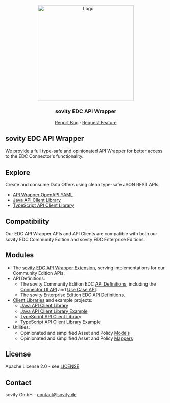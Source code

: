 <!-- PROJECT LOGO -->
<br />
<div align="center">
  <a href="https://github.com/sovity/opendataspace">
    <img src="https://raw.githubusercontent.com/sovity/edc-ui/main/src/assets/images/sovity_logo.svg" alt="Logo" width="300">
  </a>

<h3 align="center">sovity EDC API Wrapper</h3>

  <p align="center">
    <a href="https://github.com/sovity/opendataspace/issues/new?template=bug_report.md">Report Bug</a>
    ·
    <a href="https://github.com/sovity/opendataspace/issues/new?template=feature_request.md">Request Feature</a>
  </p>
</div>

## sovity EDC API Wrapper

We provide a full type-safe and opinionated API Wrapper for better access to the EDC Connector's functionality.

## Explore

Create and consume Data Offers using clean type-safe JSON REST APIs:
- [API Wrapper OpenAPI YAML](../../docs/api/sovity-edc-api-wrapper.yaml).
- [Java API Client Library](./clients/java-client)
- [TypeScript API Client Library](./clients/typescript-client)

## Compatibility

Our EDC API Wrapper APIs and API Clients are compatible with both our sovity EDC Community Edition and sovity EDC Enterprise Editions.

## Modules

- The [sovity EDC API Wrapper Extension](./wrapper), serving implementations for our Community Edition APIs.
- API Definitions:
  - The sovity Community Edition EDC [API Definitions](./wrapper-api), including the [Connector UI API](wrapper-api/src/main/java/de/sovity/edc/ext/wrapper/api/ui) and [Use Case API](wrapper-api/src/main/java/de/sovity/edc/ext/wrapper/api/usecase).
  - The sovity Enterprise Edition EDC [API Definitions](./wrapper-ee-api).
- [Client Libraries](./clients) and example projects:
  - [Java API Client Library](./clients/java-client)
  - [Java API Client Library Example](./clients/java-client-example)
  - [TypeScript API Client Library](./clients/typescript-client)
  - [TypeScript API Client Library Example](./clients/typescript-client-example)
- Utilities:
  - Opinionated and simplified Asset and Policy [Models](./wrapper-common-api)
  - Opinionated and simplified Asset and Policy [Mappers](./wrapper-common-mappers)

## License

Apache License 2.0 - see [LICENSE](../../LICENSE)

## Contact

sovity GmbH - contact@sovity.de
